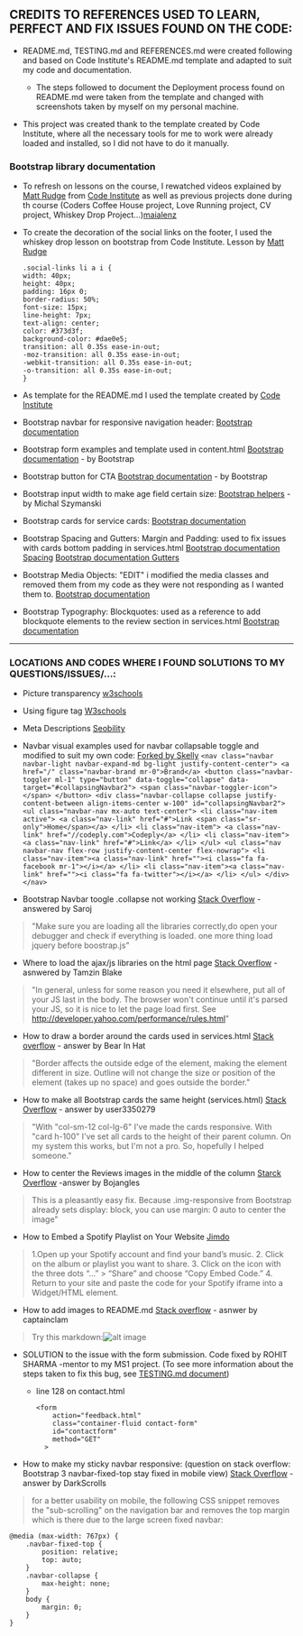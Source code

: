 ## CREDITS TO REFERENCES USED TO LEARN, PERFECT AND FIX ISSUES FOUND ON THE CODE: 

- README.md, TESTING.md and REFERENCES.md were created following and based on Code Institute's README.md template and adapted to suit my code and documentation. 
    - The steps followed to document the Deployment process found on README.md were taken from the template and changed with screenshots taken by myself on my personal machine. 

- This project was created thank to the template created by Code Institute, where all the necessary tools for me to work were already loaded and installed, so I did not have to do it manually.
### Bootstrap library documentation

- To refresh on lessons on the course, I rewatched videos explained by [Matt Rudge](https://github.com/lechien73) from [Code Institute](https://codeinstitute.net/) as well as previous projects done during th course (Coders Coffee House project, Love Running project, CV project, Whiskey Drop Project...)[maialenz](https://github.com/maialenz/Bootstrap-lesson-walkthrough/blob/master/)

- To create the decoration of the social links on the footer, I used the whiskey drop lesson on bootstrap from Code Institute. Lesson by [Matt Rudge](https://github.com/lechien73)
    ``` 
    .social-links li a i {
    width: 40px;
    height: 40px;
    padding: 16px 0;
    border-radius: 50%;
    font-size: 15px;
    line-height: 7px;
    text-align: center;
    color: #373d3f;
    background-color: #dae0e5;
    transition: all 0.35s ease-in-out;
    -moz-transition: all 0.35s ease-in-out;
    -webkit-transition: all 0.35s ease-in-out;
    -o-transition: all 0.35s ease-in-out;
    }
    ```
    
- As template for the README.md I used the template created by [Code Institute](https://github.com/Code-Institute-Solutions/SampleREADME#)

- Bootstrap navbar for responsive navigation header:
[Bootstrap documentation](https://getbootstrap.com/docs/4.0/components/navbar/#placement)

- Bootstrap form examples and template used in content.html
[Bootstrap documentation](https://getbootstrap.com/docs/4.0/components/forms/) - by Bootstrap

- Bootstrap button for CTA 
[Bootstrap documentation](https://getbootstrap.com/docs/4.0/components/buttons/) - by Bootstrap

- Bootstrap input width to make age field certain size:
[Bootstrap helpers](https://mdbootstrap.com/snippets/jquery/ascensus/143796) - by Michal Szymanski

- Bootstrap cards for service cards:
[Bootstrap documentation](https://getbootstrap.com/docs/4.0/components/card/)

- Bootstrap Spacing and Gutters: Margin and Padding: used to fix issues with cards bottom padding in services.html
[Bootstrap documentation Spacing](https://getbootstrap.com/docs/5.0/utilities/spacing/)
[Bootstrap documentation Gutters](https://getbootstrap.com/docs/5.0/layout/gutters/)

- Bootstrap Media Objects: "EDIT" i modified the media classes and removed them from my code as they were not responding as I wanted them to.
[Bootstrap documentation](https://getbootstrap.com/docs/4.0/layout/media-object/)

- Bootstrap Typography: Blockquotes: used as a reference to add blockquote elements to the review section in services.html
[Bootstrap documentation](https://getbootstrap.com/docs/5.0/content/typography/#blockquotes)


---

### LOCATIONS AND CODES WHERE I FOUND SOLUTIONS TO MY QUESTIONS/ISSUES/...:

- Picture transparency
[w3schools](https://www.w3schools.com/css/css_image_transparency.asp)

- Using figure tag
[W3schools](https://www.w3schools.com/tags/tag_figure.asp)

- Meta Descriptions 
[Seobility](https://www.seobility.net/en/wiki/Meta_Description?utm_source=google&utm_medium=cpc&utm_campaign=wiki_en&utm_term={meta%20description}&utm_content=lp_meta_description&gclid=CjwKCAjwjbCDBhAwEiwAiudBy-epL2rpkLLDqJb88jp65G95F3nlQOuhmnIzONLDApkr03Q6_vQu3BoCpDoQAvD_BwE)

- Navbar visual examples used for navbar collapsable toggle and modified to suit my own code:
[Forked by Skelly](https://www.codeply.com/go/kTGlK9Axdk)
        ```
        <nav class="navbar navbar-light navbar-expand-md bg-light justify-content-center">
            <a href="/" class="navbar-brand mr-0">Brand</a>
            <button class="navbar-toggler ml-1" type="button" data-toggle="collapse" data-target="#collapsingNavbar2">
                <span class="navbar-toggler-icon"></span>
            </button>
            <div class="navbar-collapse collapse justify-content-between align-items-center w-100" id="collapsingNavbar2">
                <ul class="navbar-nav mx-auto text-center">
                    <li class="nav-item active">
                        <a class="nav-link" href="#">Link <span class="sr-only">Home</span></a>
                    </li>
                    <li class="nav-item">
                        <a class="nav-link" href="//codeply.com">Codeply</a>
                    </li>
                    <li class="nav-item">
                        <a class="nav-link" href="#">Link</a>
                    </li>
                </ul>
                <ul class="nav navbar-nav flex-row justify-content-center flex-nowrap">
                    <li class="nav-item"><a class="nav-link" href=""><i class="fa fa-facebook mr-1"></i></a> </li>
                    <li class="nav-item"><a class="nav-link" href=""><i class="fa fa-twitter"></i></a> </li>
                </ul>
            </div>
        </nav>
        ```

- Bootstrap Navbar toogle .collapse not working
[Stack Overflow](https://stackoverflow.com/questions/41497826/bootstrap-toggle-collapse-not-working) - answered by Saroj
> "Make sure you are loading all the libraries correctly,do open your debugger and check if everything is loaded. one more thing load jquery before boostrap.js"

- Where to load the ajax/js libraries on the html page
[Stack Overflow](https://stackoverflow.com/questions/7669996/where-is-the-best-place-to-put-javascript-ajax-in-a-document) - asnwered by Tamzin Blake
> "In general, unless for some reason you need it elsewhere, put all of your JS last in the body. The browser won't continue until it's parsed your JS, so it is nice to let the page load first. See http://developer.yahoo.com/performance/rules.html"

- How to draw a border around the cards used in services.html
[Stack overflow](https://stackoverflow.com/questions/9102900/css-outside-border) - answer by Bear In Hat
> "Border affects the outside edge of the element, making the element different in size. Outline will not change the size or position of the element (takes up no space) and goes outside the border." 

- How to make all Bootstrap cards the same height (services.html)
[Stack Overflow](https://stackoverflow.com/questions/35868756/how-to-make-bootstrap-4-cards-the-same-height-in-card-columns#:~:text=You%20can%20apply%20the%20class,which%20stands%20for%20height%20100%25.&text=UPDATE%3A%20In%20Bootstrap%204%2C%20flexbox,will%20fill%20to%20full%20height.) - answer by user3350279 
> "With "col-sm-12 col-lg-6" I've made the cards responsive. With "card h-100" I've set all cards to the height of their parent column. On my system this works, but I'm not a pro. So, hopefully I helped someone."

- How to center the Reviews images in the middle of the column
[Starck Overflow](https://stackoverflow.com/questions/18462808/responsive-image-align-center-bootstrap-3) -answer by Bojangles
> This is a pleasantly easy fix. Because .img-responsive from Bootstrap already sets display: block, you can use margin: 0 auto to center the image"

- How to Embed a Spotify Playlist on Your Website
[Jimdo](https://www.jimdo.com/blog/embed-spotify-playlist-on-website/)
> 1.Open up your Spotify account and find your band’s music.
> 2. Click on the album or playlist you want to share.
> 3. Click on the icon with the three dots “…” > “Share” and choose “Copy Embed Code.” 
> 4. Return to your site and paste the code for your Spotify iframe into a Widget/HTML element. 

- How to add images to README.md 
[Stack overflow](https://stackoverflow.com/questions/14494747/how-to-add-images-to-readme-md-on-github) - asnwer by captainclam
> Try this markdown:![alt image](http://url/to/img.png)

- SOLUTION to the issue with the form submission. Code fixed by ROHIT SHARMA -mentor to my MS1 project. (To see more information about the steps taken to fix this bug, see [TESTING.md document](TESTING.md))
    - line 128 on contact.html
        ```
        <form
            action="feedback.html"
            class="container-fluid contact-form"
            id="contactform"
            method="GET"
          >
        ```

- How to make my sticky navbar responsive: (question on stack overflow: Bootstrap 3 navbar-fixed-top stay fixed in mobile view)
[Stack Overflow](https://stackoverflow.com/questions/18264944/bootstrap-3-navbar-fixed-top-stay-fixed-in-mobile-view) - answer by DarkScrolls
> for a better usability on mobile, the following CSS snippet removes the "sub-scrolling" on the navigation bar and removes the top margin which is there due to the large screen fixed navbar:
```
@media (max-width: 767px) {
    .navbar-fixed-top {
        position: relative;
        top: auto;
    }
    .navbar-collapse {
        max-height: none;
    }
    body {
        margin: 0;
    }
}
```

